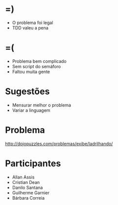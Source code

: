 =)
==

- O problema foi legal
- TDD valeu a pena

=(
==

- Problema bem complicado
- Sem script do semáforo 
- Faltou muita gente

Sugestões
=========

- Mensurar melhor o problema
- Variar a linguagem

Problema
========

http://dojopuzzles.com/problemas/exibe/ladrilhando/

Participantes
=============

- Allan Assis
- Cristian Dean
- Danilo Santana
- Guilherme Garnier
- Bárbara Correia